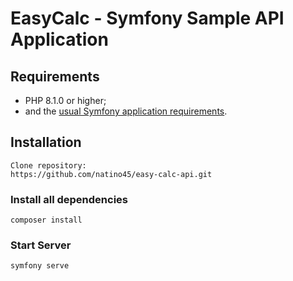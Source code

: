EasyCalc - Symfony Sample API Application
======================== 



Requirements
------------

  * PHP 8.1.0 or higher; 
  * and the [usual Symfony application requirements][1].


Installation
------------
    Clone repository:
    https://github.com/natino45/easy-calc-api.git

### Install all dependencies
    composer install
      
### Start Server
    symfony serve


[1]: https://symfony.com/doc/current/setup.html#technical-requirements